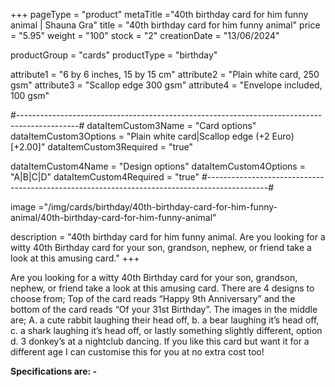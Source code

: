 +++
pageType = "product"
metaTitle ="40th birthday card for him funny animal | Shauna Gra"
title = "40th birthday card for him funny animal"
price = "5.95"
weight = "100"
stock = "2"
creationDate = "13/06/2024"

productGroup = "cards"
productType = "birthday"

attribute1 = "6 by 6 inches, 15 by 15 cm" 
attribute2 = "Plain white card, 250 gsm"
attribute3 = "Scallop edge 300 gsm"
attribute4 = "Envelope included, 100 gsm"

#---------------------------------------------------------------------------------------------#
dataItemCustom3Name = "Card options"
dataItemCustom3Options = "Plain white card|Scallop edge (+2 Euro)[+2.00]"
dataItemCustom3Required = "true"

dataItemCustom4Name = "Design options"
dataItemCustom4Options = "A|B|C|D"
dataItemCustom4Required = "true"
#---------------------------------------------------------------------------------------------#

image ="/img/cards/birthday/40th-birthday-card-for-him-funny-animal/40th-birthday-card-for-him-funny-animal"

description = "40th birthday card for him funny animal. Are you looking for a witty 40th Birthday card for your son, grandson, nephew, or friend take a look at this amusing card."
+++

Are you looking for a witty 40th Birthday card for your son, grandson, nephew, or friend take a look at this amusing card. There are 4 designs to choose from; Top of the card reads “Happy 9th Anniversary” and the bottom of the card reads “Of your 31st Birthday”. The images in the middle are; A. a cute rabbit laughing their head off, b. a bear laughing it’s head off, c. a shark laughing it’s head off, or lastly something slightly different, option d. 3 donkey’s at a nightclub dancing. If you like this card but want it for a different age I can customise this for you at no extra cost too!

**Specifications are: -**
